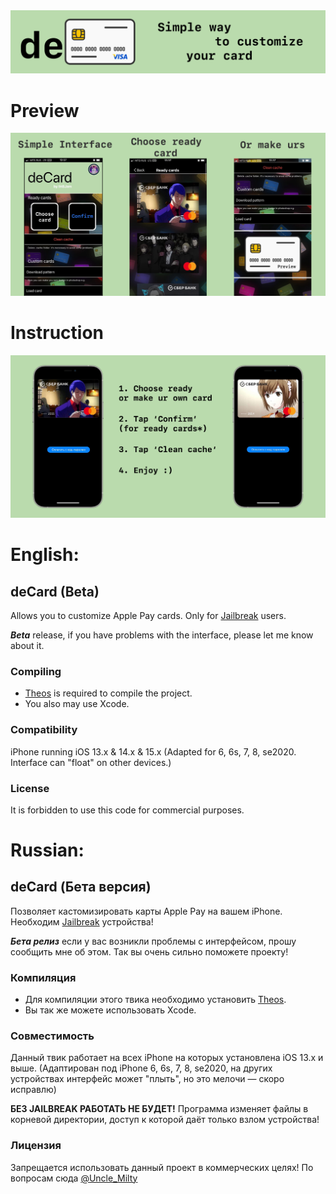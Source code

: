 <img src="/githubAssets/preview.png">

# Preview

<img src="/githubAssets/previewScreen.png">

# Instruction

<img src="/githubAssets/instruction.png">

# English:

## deCard (Beta)
Allows you to customize Apple Pay cards. Only for [Jailbreak](https://www.cydiafree.com) users.

**_Beta_** release, if you have problems with the interface, please let me know about it.

### Compiling
  - [Theos](https://theos.dev/) is required to compile the project.
  - You also may use Xcode.

### Compatibility
iPhone running iOS 13.x & 14.x & 15.x (Adapted for 6, 6s, 7, 8, se2020. Interface can "float" on other devices.)

### License
It is forbidden to use this code for commercial purposes. 


# Russian:

## deCard (Бета версия)
Позволяет кастомизировать карты Apple Pay на вашем iPhone. Необходим [Jailbreak](https://www.cydiafree.com) устройства!

**_Бета релиз_** если у вас возникли проблемы с интерфейсом, прошу сообщить мне об этом. Так вы очень сильно поможете проекту!

### Компиляция   
  - Для компиляции этого твика необходимо установить [Theos](https://theos.dev/).
  - Вы так же можете использовать Xcode.
    
### Совместимость
Данный твик работает на всех iPhone на которых установлена iOS 13.x и выше. (Адаптирован под iPhone 6, 6s, 7, 8, se2020, на других устройствах интерфейс может "плыть", но это мелочи — скоро исправлю)

**БЕЗ JAILBREAK РАБОТАТЬ НЕ БУДЕТ!** Программа изменяет файлы в корневой директории, доступ к которой даёт только взлом устройства!

### Лицензия
Запрещается использовать данный проект в коммерческих целях!
По вопросам сюда [@Uncle_Milty](https://t.me/Uncle_Milty)
